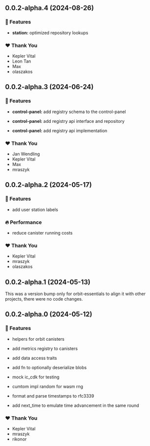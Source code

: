## 0.0.2-alpha.4 (2024-08-26)


### 🚀 Features

- **station:** optimized repository lookups


### ❤️  Thank You

- Kepler Vital
- Leon Tan
- Max
- olaszakos

## 0.0.2-alpha.3 (2024-06-24)


### 🚀 Features

- **control-panel:** add registry schema to the control-panel

- **control-panel:** add registry api interface and repository

- **control-panel:** add registry api implementation


### ❤️  Thank You

- Jan Wendling
- Kepler Vital
- Max
- mraszyk

## 0.0.2-alpha.2 (2024-05-17)


### 🚀 Features

- add user station labels


### 🔥 Performance

- reduce canister running costs


### ❤️  Thank You

- Kepler Vital
- mraszyk
- olaszakos

## 0.0.2-alpha.1 (2024-05-13)

This was a version bump only for orbit-essentials to align it with other projects, there were no code changes.

## 0.0.2-alpha.0 (2024-05-12)

### 🚀 Features

- helpers for orbit canisters

- add metrics registry to canisters

- add data access traits

- add fn to optionally deserialize blobs

- mock ic_cdk for testing

- cumtom impl random for wasm rng

- format and parse timestamps to rfc3339

- add next_time to emulate time advancement in the same round

### ❤️ Thank You

- Kepler Vital
- mraszyk
- rikonor
